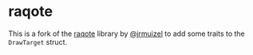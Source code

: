 # raqote

This is a fork of the [raqote](https://github.com/jrmuizel/raqote) library by
[@jrmuizel](https://github.com/jrmuizel) to add some traits to the `DrawTarget` struct.
